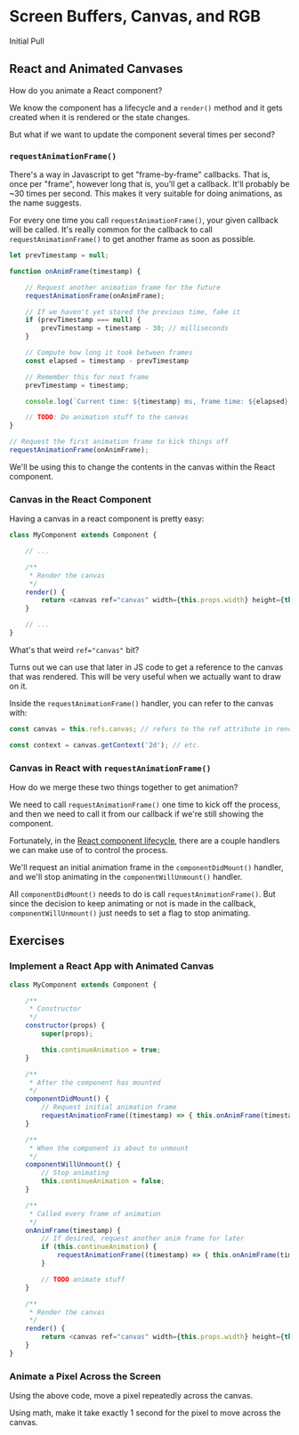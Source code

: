 # Screen Buffers, Canvas, and RGB
Initial Pull
## React and Animated Canvases

How do you animate a React component?

We know the component has a lifecycle and a `render()` method and it gets
created when it is rendered or the state changes.

But what if we want to update the component several times per second?

### `requestAnimationFrame()`

There's a way in Javascript to get "frame-by-frame" callbacks. That is, once per
"frame", however long that is, you'll get a callback. It'll probably be ~30
times per second. This makes it very suitable for doing animations, as the name
suggests.

For every one time you call `requestAnimationFrame()`, your given callback will
be called. It's really common for the callback to call `requestAnimationFrame()`
to get another frame as soon as possible.

```javascript
let prevTimestamp = null;

function onAnimFrame(timestamp) {

    // Request another animation frame for the future
    requestAnimationFrame(onAnimFrame);

    // If we haven't yet stored the previous time, fake it
    if (prevTimestamp === null) {
        prevTimestamp = timestamp - 30; // milliseconds
    }

    // Compute how long it took between frames
    const elapsed = timestamp - prevTimestamp

    // Remember this for next frame
    prevTimestamp = timestamp;

    console.log(`Current time: ${timestamp} ms, frame time: ${elapsed} ms`);

    // TODO: Do animation stuff to the canvas
}

// Request the first animation frame to kick things off
requestAnimationFrame(onAnimFrame);
```

We'll be using this to change the contents in the canvas within the React
component.


### Canvas in the React Component

Having a canvas in a react component is pretty easy:

```javascript
class MyComponent extends Component {

    // ...

    /**
     * Render the canvas
     */
    render() {
        return <canvas ref="canvas" width={this.props.width} height={this.props.height} />
    }

    // ...
}
```

What's that weird `ref="canvas"` bit?

Turns out we can use that later in JS code to get a reference to the canvas that
was rendered. This will be very useful when we actually want to draw on it.

Inside the `requestAnimationFrame()` handler, you can refer to the canvas with:

```javascript
const canvas = this.refs.canvas; // refers to the ref attribute in render()

const context = canvas.getContext('2d'); // etc.
```


### Canvas in React with `requestAnimationFrame()`

How do we merge these two things together to get animation?

We need to call `requestAnimationFrame()` one time to kick off the process, and
then we need to call it from our callback if we're still showing the component.

Fortunately, in the [React component
lifecycle](https://reactjs.org/docs/react-component.html), there are a couple
handlers we can make use of to control the process.

We'll request an initial animation frame in the `componentDidMount()` handler,
and we'll stop animating in the `componentWillUnmount()` handler.

All `componentDidMount()` needs to do is call `requestAnimationFrame()`. But
since the decision to keep animating or not is made in the callback,
`componentWillUnmount()` just needs to set a flag to stop animating.


## Exercises

### Implement a React App with Animated Canvas

```javascript
class MyComponent extends Component {

    /**
     * Constructor
     */
    constructor(props) {
        super(props);

        this.continueAnimation = true;
    }

    /**
     * After the component has mounted
     */
    componentDidMount() {
        // Request initial animation frame
        requestAnimationFrame((timestamp) => { this.onAnimFrame(timestamp); });
    }

    /**
     * When the component is about to unmount
     */
    componentWillUnmount() {
        // Stop animating
        this.continueAnimation = false;
    }

    /**
     * Called every frame of animation
     */
    onAnimFrame(timestamp) {
        // If desired, request another anim frame for later
        if (this.continueAnimation) {
            requestAnimationFrame((timestamp) => { this.onAnimFrame(timestamp); });
        }

        // TODO animate stuff
    }

    /**
     * Render the canvas
     */
    render() {
        return <canvas ref="canvas" width={this.props.width} height={this.props.height} />
    }
}
```

### Animate a Pixel Across the Screen

Using the above code, move a pixel repeatedly across the canvas.

Using math, make it take exactly 1 second for the pixel to move across the canvas.
